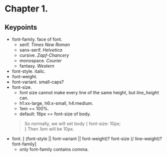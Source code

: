 Chapter 1.
===

Keypoints
---

* font-family. face of font.
	* serif. _Times New Roman_
	* sans-serif. _Helvetica_
	* cursive. _Zapf-Chancery_
	* monospace. _Courier_
	* fantasy. _Western_
* font-style. italic.
* font-weight. 
* font-variant. small-caps?
* font-size. 
	* font size cannot make every line of the same height, but _line_height_ can.
 	* h1:xx-large, h6:x-small, h4:medium.
	* 1em == 100%.
	* default: 16px == font-size of body.
	> So normally, we will set 
	> body {
	>	 font-size: 10px;		
	> }
	> Then _1em_ will be 10px.
* font. [ (font-style || font-variant || font-weight)? font-size (/ line-weight)? font-family]
	* only font-family contains comma.